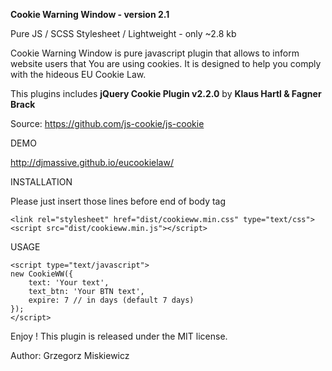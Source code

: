**Cookie Warning Window - version 2.1**

Pure JS / SCSS Stylesheet / Lightweight - only ~2.8 kb

Cookie Warning Window is pure javascript plugin that allows to inform website users that You are using cookies.
It is designed to help you comply with the hideous EU Cookie Law.

This plugins includes **jQuery Cookie Plugin v2.2.0** by **Klaus Hartl & Fagner Brack**

Source: https://github.com/js-cookie/js-cookie

DEMO

http://djmassive.github.io/eucookielaw/

INSTALLATION

Please just insert those lines before end of body tag

    <link rel="stylesheet" href="dist/cookieww.min.css" type="text/css">
    <script src="dist/cookieww.min.js"></script>

USAGE

    <script type="text/javascript">
    new CookieWW({
        text: 'Your text',
        text_btn: 'Your BTN text',
        expire: 7 // in days (default 7 days)
    });
    </script>

Enjoy !
This plugin is released under the MIT license.

Author: Grzegorz Miskiewicz

